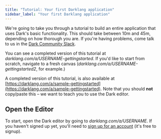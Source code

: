 ```yaml
---
title: "Tutorial: Your first Darklang application"
sidebar_label: "Your first Darklang application"
---
```


We're going to take you through a tutorial to build an entire application that
uses Dark's basic functionality. This should take between 10m and 45m, depending
on how thorough you are. If you're having problems, come talk to us in the [Dark Community Slack](https://darklang.com/slack-invite).

You can see a completed version of
this tutorial at _darklang.com/a/USERNAME-gettingstarted_. If you'd like to
start from scratch, navigate to a fresh canvas
(_darklang.com/a/USERNAME-gettingstarted2_, for example.)

A completed version of this tutorial, is also available at
[https://darklang.com/a/sample-gettingstarted](https://darklang.com/a/sample-gettingstarted).
Note that you should **not** copy/paste this &ndash; we want to teach you to use
the Dark editor.

## Open the Editor

To start, open the Dark editor by going to _darklang.com/a/USERNAME_. If you haven't
signed up yet, you'll need to [sign up for an account](https://darklang.com/signup)
(it's free to signup).

<!--
6. Mouse over the white dots on the left. Each dot is a "trace", representing a
   single request to your handler. Traces are fundamental to coding in Dark, and
   we'll come back to them later.

Congratulations! You've shipped your first Dark API endpoint.

## REPL

Here you'll use the IDE to write code that sends an HTTP request. You'll use the
HttpClient library to make an API call from an interactive interpreter (often
called a REPL or Read-Eval-Print Loop).

**Concepts:** REPLs, HttpClient library, Play buttons

REPLs in Dark are general-purpose coding blocks. They're typically used in the
way you might write a bash script (reusable tools), use traditional REPLs
(experiments and one-off commands), or admin dashboards (simple reporting).

We'll run you through creating your first REPL, experimenting with the
HttpClient library to make API calls.

1. Create a new REPL from the sidebar or the omnibox (`Ctrl-K`/`Cmd-K`).

2. Type "httpclient" in the REPL (lowercase, no spaces)

![img/gettingstarted/Screen_Shot_2020-02-11_at_9.20.25_AM.png](/img/gettingstarted/Screen_Shot_2020-02-11_at_9.20.25_AM.png)

This will show you all the standard library functions for HttpClient, their
signatures, and their docstrings.

3. Continue typing, until you have "httpclientpost". Dark autocompletes on
   substrings so getting the exact text isn't important:

![img/gettingstarted/Screen_Shot_2020-02-11_at_9.21.21_AM.png](/img/gettingstarted/Screen_Shot_2020-02-11_at_9.21.21_AM.png)

4. Hit enter to add the function into the handler.

![img/gettingstarted/Screen_Shot_2020-02-11_at_9.22.01_AM.png](/img/gettingstarted/Screen_Shot_2020-02-11_at_9.22.01_AM.png)

Dark automatically creates blanks for the four arguments that `HttpClient::post`
requires (URI, body, query, and headers). We display a gray play button beside
the function &ndash; it will turn green when all the arguments are complete,
allowing you to run the function from within the editor.

The URI is the destination of our HTTP request (an API endpoint). We could make
a request to any web server; for this tutorial, we'll make a request to the
canvas we're working in. We haven't yet written the code that will respond to
the request; you'll see what happens when the canvas receives a request without
a prepared endpoint. The canvas will respond with a 404 "page not found"
response.

5. Let's call a new `/test` endpoint for the application we're developing. As we
   saw from the GET, our endpoints live at
   USERNAME-gettingstarted.builtwithdark.com, so enter a string like
   `"https://USERNAME-gettingstarted.builtwithdark.com/test"`. Be sure that
   you've substituted your username correctly. Also be sure you are using the
   correct canvas name (for example, if you send the request to
   "mygettingstarted" or "getingstarted" the wrong canvas will respond and you
   will not see the 404 result).

![img/gettingstarted/Screen_Shot_2020-02-11_at_9.24.08_AM.png](/img/gettingstarted/Screen_Shot_2020-02-11_at_9.24.08_AM.png)

6. Next let's add the arguments. The structured editor simplifies creation of
   the arguments we want:

- For the body, we want to pass `{test:"test1"}`: type `{`, hit enter, then add
  the key and the value.
- For the query, we want an empty dictionary. Type `{`.
- For the header, we want the JSON content-type: type `json` and the
  autocomplete will offer you a function to use.

![img/gettingstarted/Screen_Shot_2020-02-11_at_10.41.50_AM.png](/img/gettingstarted/Screen_Shot_2020-02-11_at_10.41.50_AM.png)

7. Once we've filled in all the arguments, the play button (▶️) next to the
   function turns green, which means we can execute this code from within the
   editor.

![img/gettingstarted/Screen_Shot_2020-02-11_at_10.42.45_AM.png](/img/gettingstarted/Screen_Shot_2020-02-11_at_10.42.45_AM.png)

8. Hitting play we receive a 404 response. This is because there's no `/test`
   endpoint on our canvas (yet!)

![img/gettingstarted/Screen_Shot_2020-02-11_at_10.43.39_AM.png](/img/gettingstarted/Screen_Shot_2020-02-11_at_10.43.39_AM.png)

9. 404s in Dark appear in the 404 section of the sidebar. We'll discuss that
   more later.

![img/gettingstarted/Screen_Shot_2020-02-11_at_10.44.10_AM.png](/img/gettingstarted/Screen_Shot_2020-02-11_at_10.44.10_AM.png)

Congratulations! You've built your first REPL and called your first function in
Dark.

## Datastore

In the last section, we made a HTTP request that created a 404. We'll use _the
trace_ of that HTTP request to build an endpoint, a technique we call **Trace
Driven Development**.

1. Hit the plus (+) button in the 404 section of the sidebar. This creates a
   HTTP endpoint with the HTTP verb (POST) and path (/test) set from the request
   that creates the 404. Notice that the 404 event disappears from the sidebar.
   That's because we've created an endpoint that will respond to the request.
   Making another request will not create another 404 result; instead it will
   add another trace to the new endpoint (a trace is represented as a white
   dot).

![img/gettingstarted/Screen_Shot_2020-02-11_at_10.44.54_AM.png](/img/gettingstarted/Screen_Shot_2020-02-11_at_10.44.54_AM.png)

2. Hover over the white dot on the left hand side. Here, you can see the full
   body of the incoming trace from when you posted to the endpoint from the
   REPL, including the body. If you've made multiple requests to the endpoint,
   you'll see multiple white dots, each corresponding to a request.

![img/gettingstarted/Screen_Shot_2020-02-11_at_10.45.57_AM.png](/img/gettingstarted/Screen_Shot_2020-02-11_at_10.45.57_AM.png)

3. Let's save the `request` body to a variable by typing
   `let data = request.body`. As you can see, the autocomplete knows the field
   names of `request` from the trace, and will complete them for you.

![img/gettingstarted/Screen_Shot_2020-02-11_at_10.47.10_AM.png](/img/gettingstarted/Screen_Shot_2020-02-11_at_10.47.10_AM.png)

4. Let's put this in a datastore. Like we saw with the `HttpClient` library,
   typing "DB" in the blank will pull up all datastore functions.

![img/gettingstarted/Screen_Shot_2020-02-11_at_10.48.24_AM.png](/img/gettingstarted/Screen_Shot_2020-02-11_at_10.48.24_AM.png)

In this case, we want `DB::set`, which takes three arguments.

![img/gettingstarted/Screen_Shot_2020-02-11_at_10.48.51_AM.png](/img/gettingstarted/Screen_Shot_2020-02-11_at_10.48.51_AM.png)

5. Now let's make our datastore. From the sidebar or the omnibox, create a new
   datastore called "Requests", with fields `data` and `time`.

![img/gettingstarted/datastore.png](/img/gettingstarted/datastore.png)

Dark's datastores are key-value stores; each record has a unique key that is
used to store and retrieve the value. For instance, a possible set of records
with keys in the above datastore would look like this:

```text
{
  key1: {
          data: {
                  test: "test2"
                },
          time: <Date: 2020-02-11T18:54:39Z>
        },
  key2: {
          data: {
                  test: "test1"
                },
          time: <Date: 2020-02-11T18:54:43Z>
        }
}
```

6. Now that we have a datastore, let's finish our post endpoint.

   The first argument is the record we're inserting. This needs to match the
   schema, and so it needs to include both `date` and `time` (you cannot insert
   records that are missing fields). Insert our data from above (seeing the live
   value to the left) and use the `Date::now` function to get the `time` field.

![img/gettingstarted/Screen_Shot_2020-02-11_at_10.57.58_AM.png](/img/gettingstarted/Screen_Shot_2020-02-11_at_10.57.58_AM.png)

7. We need a unique key for each record that we store. The `DB::generateKey`
   function generates random keys &ndash; this is useful when your record has no
   obvious unique identifier.

![img/gettingstarted/Screen_Shot_2020-02-11_at_10.59.24_AM.png](/img/gettingstarted/Screen_Shot_2020-02-11_at_10.59.24_AM.png)

8. The final argument is the Datastore: `Requests`.

![img/gettingstarted/Screen_Shot_2020-02-11_at_11.00.04_AM.png](/img/gettingstarted/Screen_Shot_2020-02-11_at_11.00.04_AM.png)

9. To call the `DB::set` function, we first need to run the two functions with
   side effects (`DB::generateKey` and `Date::now`) by hitting the play button.
   After hitting those two play buttons, the `DB::set` play button will be
   enabled:

![img/gettingstarted/Screen_Shot_2020-02-11_at_11.00.55_AM.png](/img/gettingstarted/Screen_Shot_2020-02-11_at_11.00.55_AM.png)

10. Finally, hitting the play button for `DB::set` inserts the record into the
    datastore. This locks the datastore, preventing us from changing the schema,
    which we see indicated by the red lock (🔒) icon.

![img/gettingstarted/Screen_Shot_2020-02-11_at_11.01.32_AM.png](/img/gettingstarted/Screen_Shot_2020-02-11_at_11.01.32_AM.png)

## Cron

Now that we're storing requests, we can use a scheduled job (a "Cron", named
after the Unix cron utility) to create a report of all requests per day.

1. Hit the plus (+) button (or use the omnibox) to create a new Cron. Set it to
   run daily, and with the name `DailyReport`.

![img/gettingstarted/crondaily.png](/img/gettingstarted/crondaily.png)

2. To know if a request was executed today, we compare it to the current time.
   Let's assign the current time in seconds to a variable `timeSeconds`. The
   current time in seconds is `Date::now`, piped into `Date::toSeconds`. (Note:
   to create a pipe, type `|>` after the `Date::now` function).

   Run the `Date::now` function to see a live value for your code.

![img/gettingstarted/cron_timeseconds.png](/img/gettingstarted/cron_timeseconds.png)

3. Next, we'll need to filter the reports to just today's reports. Set
   `allRequests` to `DB::getAll Requests`. Run the function to the live value
   for `allRequests`.

![img/gettingstarted/allrequests.png](/img/gettingstarted/allrequests.png)

4. To see only today's requests, use `List::filter`. `List::filter` takes two
   arguments - the list to filter (in this case `allRequests`) and an anonymous
   function that determines if each element of the list element should be
   includes in the new list. `List::filter` is similar to `List::map` and the
   concept is explained in more detail
   [here](https://darklang.com/docs/functional-aspects).

![img/gettingstarted/listefilter.png](/img/gettingstarted/listfilter.png)

5. We want to keep only reports that occurred today, meaning we want to compare
   the report's time to `timeSeconds` that we created earlier. Let's convert the
   time of the request into seconds so that both times have the same units.

![img/gettingstarted/requestseconds.png](/img/gettingstarted/requestseconds.png)

6. Next, we calculate the difference from the current time; this tells us if it
   happened today (in the last 86,400 seconds).

![img/gettingstarted/comparison.png](/img/gettingstarted/comparison.png)

7. To see this work, it's helpful to have a recent request. If you paused in the
   tutorial, re-run the `HttpClient::post` function from the REPL. Then, when
   you place your cursor in `todayRequests` or `List::filter` you'll see a list
   of requests from the last 24 hours.

![img/gettingstarted/todayrequest.png](/img/gettingstarted/todayrequest.png)

8. Finally, let's emit today's requests to a background worker, using the `emit`
   keyword. `emit` takes two arguments, and in this case we're sending
   `todayRequests` to a not-yet-created worker named `storeReport`.

![img/gettingstarted/emit.png](/img/gettingstarted/emit.png)

9. To have our first report run, hit the "replay" button in the upper right of
   the Cron. This creates a 404 in the sidebar for the Worker `storeReport`.

## Worker

Workers process jobs in the background, ideal for daily reports. They're also
commonly used for sending notifications and other asynchronous tasks that we
don't want to handle in HTTP requests.

If we were doing this for real, we might send the data to a 3rd party API over
HTTP. But for the sake of simplicity, let's just store the data into the
`DailyReport` datastore.

1. From the 404 section of the sidebar, hit the plus (+) button to create the
   `storeReport` Worker. The Worker will already be named, and hovering over the
   white dot will show you the event triggered by your cron.

![img/gettingstarted/newworker.png](/img/gettingstarted/newworker.png)

2. For the report, we're going to store our data by human readable dates (like
   `02-27-2020`). First, we'll get the current date, and then get the pieces and
   re-aggregate them.

![img/gettingstarted/humandate.png](/img/gettingstarted/humandate.png)

3. The `event` we received is not the exact shape we want. Let's process it
   using `List::map` to keep just the `data` field.

![img/gettingstarted/dataonly.png](/img/gettingstarted/dataonly.png)

4. Make a second datastore with three fields: the nicely-formatted date, the
   list of requests, and the count of requests for that day.

![img/gettingstarted/seconddatastore.png](/img/gettingstarted/seconddatastore.png)

5. To get the count, use `List::length`. Then we store it in the DB, using
   `humanDate` as the key.

![img/gettingstarted/dbsetworker.png](/img/gettingstarted/dbsetworker.png)

6. Now, our first datastore stores each incoming request, and every 24 hours our
   Cron runs, sending the right reports to our worker, which stores a report in
   our second datastore.

## Function

Let's look at creating a function to return a human readable summary of the
number of reports for each day.

The best way to create a function is by writing the code you want as part of
your handler, and then extracting the working code to a function. This ensures
that whatever code you write has traces and live data.

1. Start by creating a new REPL.

2. In the REPL, call `DB::getAll` to get the reports from the datastore. Run the
   function using the play button (▶️).

![img/gettingstarted/newworker.png](/img/gettingstarted/dbgetalldaily.png)

3. Open a pipeline by typing `|>`, and pipe into a `List::map`, and create
   variables `date` and `count`.

![img/gettingstarted/newworker.png](/img/gettingstarted/functionmapvariable.png)

4. Pipe `val.count` into `toString` (shift-enter on a selected area also pipes
   that expression).

![img/gettingstarted/newworker.png](/img/gettingstarted/valcounttostring.png)

5. Return `date ++ ": " ++ count` in the last line of the block.

![img/gettingstarted/newworker.png](/img/gettingstarted/blockend.png)

6. We now have the code to generate our formatted report.

   Let's extract that code into a function. Select all the code within the REPL.

![img/gettingstarted/newworker.png](/img/gettingstarted/selectall.png)

7. Type `Ctrl-\` (Control-Backslash) to open the command palette, then select
   `extract-function`.

![img/gettingstarted/newworker.png](/img/gettingstarted/extractfunction.png)

8. This creates the function, and replaces the existing code with a call to the
   new function.

![img/gettingstarted/newworker.png](/img/gettingstarted/extractedfunction.png)

9. Click on the function reference on the right hand side of the handler to go
   to the function and rename it.

![img/gettingstarted/newworker.png](/img/gettingstarted/functionspace.png)

Functions do not live on the main canvas. They are reusable and can be called
from any handler.

This function does not have any parameters. When you add parameters, the editor
will automatically create blanks for the arguments everywhere the function is
called.

10. Go back to the primary canvas via the sidebar, the mini-map, or a reference
    on the right-hand-side of the function. Once back, create a new HTTP GET
    handler and call the function. This creates an API endpoint which returns
    the daily reports.

![gettingstarted/newworker.png](/img/gettingstarted/functioncall.png)

## External API Call

Dark has built-in standard libraries for working with external HTTP Calls
(`HTTP` and `HttpClient`). This allows you to work with any external REST APIs.

In this Tutorial, we'll send the Daily Report we created to Airtable, so other
team members can see it.

1. Set up Airtable (~10 minutes).

- Go to [Airtable](https://airtable.com) and create a new base.
- In the base, create two columns, one for date (field type is date) and one for
  requests (field type is number). You can see our sample
  [here](https://airtable.com/invite/l?inviteId=invOadxgcpBKaCQiv&inviteToken=e7492a049bf7e4cd1c475b43efac35d296578f66198bff549ca99af6ee5821b4).
  ![img/gettingstarted/newworker.png](/img/gettingstarted/airtable_base.png)
- Generate an API key on the [Account page](https://airtable.com/account). Put
  the API key in a function in your Dark canvas.
  ![img/gettingstarted/newworker.png](/img/gettingstarted/airtable_key.png)
- Airtable's full API documentation for your base will be available on the
  [API page](https://airtable.com/api). Within this page, go to Create Records
  in the left hand navigation to copy the URI from the right hand side.
  ![img/gettingstarted/newworker.png](/img/gettingstarted/airtable_url.png)

2. Add the HTTP POST call to the `storeReport` worker so it will run
   asynchronously. Hit `return` after the `Db::set` function. `DB::set` will
   still run as a side effect, and we can add the new function.

![img/gettingstarted/newworker.png](/img/gettingstarted/apiworker_newline.png)

3. The `HttpClient::post` function takes four arguments. Paste the URI from
   Airtable from the base into the first argument.

![img/gettingstarted/newworker.png](/img/gettingstarted/api_httpclientpost.png)

4. Above `HttpClient::post` declare a new variable, `airtable_header`. Use the
   `HttpClient::bearerToken` and pass your API key function as the argument.
   Then, pipe `|>` into `Dict::merge` and merge with
   `HttpClient::jsonContentType`. The `airtable_header` will now be a nicely
   formatted header for the Airtable API.

![img/gettingstarted/newworker.png](/img/gettingstarted/api_header.png)

5. The query can be empty for this particular request, but we do need to provide
   an argument, such as `{}`.

6. Add the information from the report to the body (the date and number of
   requests). Airtable expects the following format:
   `records : [{fields : {Date : date, Requests : count}}]`

![img/gettingstarted/newworker.png](/img/gettingstarted/api_body.png)

7. Run the API request in the editor by hitting the play button next to
   `HttpClient::post`. If the request is successful, a success will be returned
   and you'll see the record in your Airtable base.

![img/gettingstarted/newworker.png](/img/gettingstarted/api_success.png)

If the request is not successful, the error message will be displayed in line,
and you'll see the `Error` on the error rail. In this case, the format of the
date passed did not expect what Airtable expected.

![img/gettingstarted/newworker.png](/img/gettingstarted/api_error.png)

8. Each time your cron runs (daily, or when triggered) a record will be added to
   your Airtable base.

## Finishing Touches

Try it out:

- Change your REPL to say `"test3"` instead of `"test1"` and then re-run the
  request by hitting the play button.

  ![img/gettingstarted/Screen_Shot_2020-02-11_at_11.04.01_AM.png](/img/gettingstarted/Screen_Shot_2020-02-11_at_11.04.01_AM.png)

- A new trace dot will appear on the HTTP Post `/test` handler. It shows
  `"test6"` in the body of the request.

  ![img/gettingstarted/Screen_Shot_2020-02-11_at_11.04.07_AM.png](/img/gettingstarted/Screen_Shot_2020-02-11_at_11.04.07_AM.png)

- The new request will be in the Datastore, and if you open your reports
  endpoint tomorrow, you'll see a log of all the new requests, as well as
  updates to your Airtable base.

## One Last Thing

At this point you'll have a cron that runs daily adding a row to your Airtable
project. Since we don't want that to happen forever you can do one of two
things.

1. Click the pause button in the upper-left corner of the worker.
2. Add logic to your cron that will skip days that have no entries.

If you want to do the latter, make the adjustment to the cron process by adding
the last 6 lines: assigning the length of `todayRequests` and then conditionally
emitting `todayRequests` to the `StoreReport` worker or not.

![img/gettingstarted/airtable_skip_cron.png](/img/gettingstarted/airtable_skip_cron.png)

Congratulations! You now have your first Dark application: an API that stores
requests into a datastore, creates a daily report of those requests, and sends
the report to Airtable. -->
